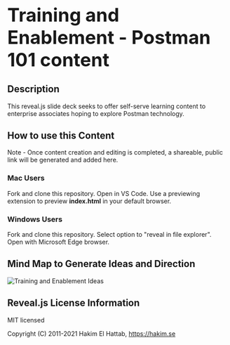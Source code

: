 <h1 style="font-size: 3em;">
  Training and Enablement - Postman 101 content
</h1>

## Description
This reveal.js slide deck seeks to offer self-serve learning content to enterprise associates hoping to explore Postman technology.

## How to use this Content
Note - Once content creation and editing is completed, a shareable, public link will be generated and added here.
### Mac Users
Fork and clone this repository. Open in VS Code. Use a previewing extension to preview <strong>index.html</strong> in your default browser. 
### Windows Users
Fork and clone this repository. Select option to "reveal in file explorer". Open with Microsoft Edge browser.

## Mind Map to Generate Ideas and Direction
![Training and Enablement Ideas](https://user-images.githubusercontent.com/60015240/136083390-779eaaf3-8dba-4c77-894d-4ef7367f9c30.jpg)

## Reveal.js License Information

MIT licensed

Copyright (C) 2011-2021 Hakim El Hattab, https://hakim.se
